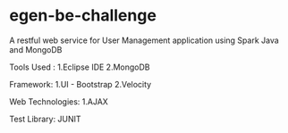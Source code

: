 # egen-be-challenge
A restful web service for User Management application using Spark Java and MongoDB

Tools Used :
1.Eclipse IDE
2.MongoDB

Framework:
1.UI - Bootstrap
2.Velocity

Web Technologies:
1.AJAX

Test Library:
JUNIT


